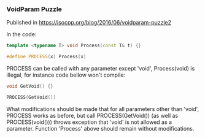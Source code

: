 ### VoidParam Puzzle

Published in https://isocpp.org/blog/2016/06/voidparam-puzzle2

In the code:

```C++
template <typename T> void Process(const T& t) {} 

#define PROCESS(x) Process(x)
```

PROCESS can be called with any parameter except 'void', Process(void) is illegal, for instance code bellow won't compile:

```C++
void GetVoid() {}

PROCESS(GetVoid())
```

What modifications should be made that for all parameters other than 'void', PROCESS works as before,
but call PROCESS(GetVoid()) (as well as PROCESS(void())) throws exception that 'void' is not allowed as a parameter.
Function 'Process' above should remain without modifications.


